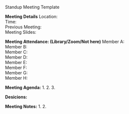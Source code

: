 Standup Meeting Template
<br>

**Meeting Details**
Location:<br>
Time:<br>
Previous Meeting:<br>
Meeting Slides:<br>

**Meeting Attendance: (Library/Zoom/Not here)**
Member A:<br>
Member B:<br>
Member C:<br>
Member D:<br>
Member E:<br>
Member F:<br>
Member G:<br>
Member H:<br>

**Meeting Agenda:**
1.
2.
3.
<br>

**Desicions:**
<br>

**Meeting Notes:**
1.
2.
<br>

